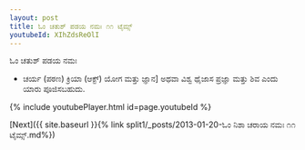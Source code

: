 ```yaml
---
layout: post
title: ಓಂ ಚತುಶ್ ಪಡಯ ನಮಃ ೧೧ ಟೈಮ್ಸ್
youtubeId: XIhZdsReOlI
---
```

 
 
 ಓಂ ಚತುಶ್ ಪಡಯ ನಮಃ  
 
 -  ಚರ್ಯ (ಪಠಣ) ಕ್ರಿಯಾ (ಆಕ್ಟ್) ಯೋಗ ಮತ್ತು ಜ್ಞಾನ] ಅಥವಾ ವಿಶ್ವ ಥೈಜಾಸ ಪ್ರಜ್ಞಾ ಮತ್ತು ಶಿವ ಎಂದು ಯಾರು ಪೂಜಿಸಬಹುದು. 
 
  
 
  
 
 
 
 
 
 


{% include youtubePlayer.html id=page.youtubeId %}
 
[Next]({{ site.baseurl }}{% link  split1/_posts/2013-01-20-ಓಂ ನಿಶಾ ಚರಾಯ ನಮಃ ೧೧ ಟೈಮ್ಸ್.md%})
 
